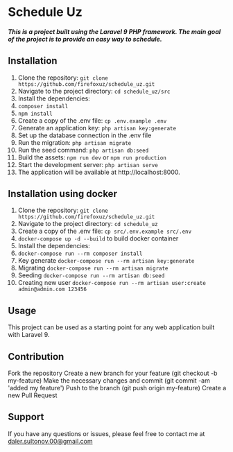 # Schedule Uz
##### This is a project built using the Laravel 9 PHP framework. The main goal of the project is to provide an easy way to schedule.


## Installation
1. Clone the repository: `git clone https://github.com/firefoxuz/schedule_uz.git`
2. Navigate to the project directory: `cd schedule_uz/src`
3. Install the dependencies:
4. `composer install`
5. `npm install`
6. Create a copy of the .env file: `cp .env.example .env`
7. Generate an application key: `php artisan key:generate`
8. Set up the database connection in the .env file
9. Run the migration: `php artisan migrate`
10. Run the seed command: `php artisan db:seed`
11. Build the assets: `npm run dev` or `npm run production`
12. Start the development server: `php artisan serve`
13. The application will be available at http://localhost:8000.

## Installation using docker
1. Clone the repository: `git clone https://github.com/firefoxuz/schedule_uz.git`
2. Navigate to the project directory: `cd schedule_uz`
3. Create a copy of the .env file: `cp src/.env.example src/.env`
4. `docker-compose up -d --build` to build docker container
5. Install the dependencies:
6. `docker-compose run --rm composer install`
7. Key generate `docker-compose run --rm artisan key:generate`
8. Migrating `docker-compose run --rm artisan migrate`
9. Seeding `docker-compose run --rm artisan db:seed`
10. Creating new user `docker-compose run --rm artisan user:create admin@admin.com 123456`

## Usage
This project can be used as a starting point for any web application built with Laravel 9.

## Contribution
Fork the repository
Create a new branch for your feature (git checkout -b my-feature)
Make the necessary changes and commit (git commit -am 'added my feature')
Push to the branch (git push origin my-feature)
Create a new Pull Request
## Support
If you have any questions or issues, please feel free to contact me at daler.sultonov.00@gmail.com
